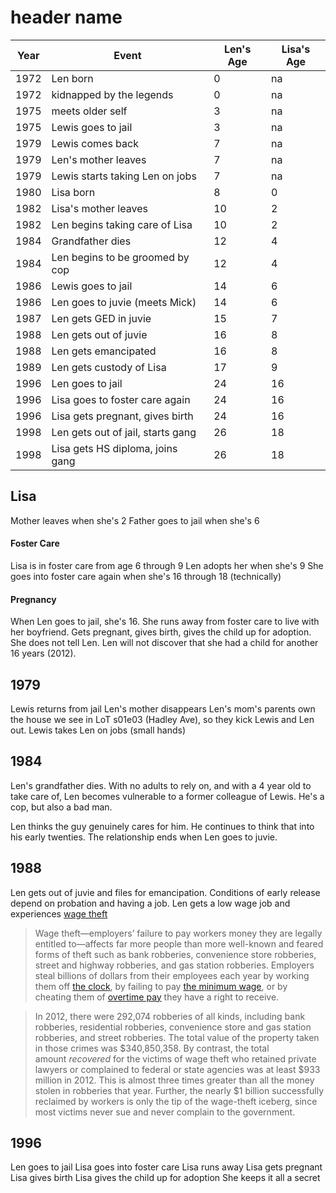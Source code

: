 # header name

| Year | Event                             | Len's Age | Lisa's Age |
| ---- | --------------------------------- | --------- | ---------- |
| 1972 | Len born                          | 0         | na         |
| 1972 | kidnapped by the legends          | 0         | na         |
| 1975 | meets older self                  | 3         | na         |
| 1975 | Lewis goes to jail                | 3         | na         |
| 1979 | Lewis comes back                  | 7         | na         |
| 1979 | Len's mother leaves               | 7         | na         |
| 1979 | Lewis starts taking Len on jobs   | 7         | na         |
| 1980 | Lisa born                         | 8         | 0          |
| 1982 | Lisa's mother leaves              | 10        | 2          |
| 1982 | Len begins taking care of Lisa    | 10        | 2          |
| 1984 | Grandfather dies                  | 12        | 4          |
| 1984 | Len begins to be groomed by cop   | 12        | 4          |
| 1986 | Lewis goes to jail                | 14        | 6          |
| 1986 | Len goes to juvie (meets Mick)    | 14        | 6          |
| 1987 | Len gets GED in juvie             | 15        | 7          |
| 1988 | Len gets out of juvie             | 16        | 8          |
| 1988 | Len gets emancipated              | 16        | 8          |
| 1989 | Len gets custody of Lisa          | 17        | 9          |
| 1996 | Len goes to jail                  | 24        | 16         |
| 1996 | Lisa goes to foster care again    | 24        | 16         |
| 1996 | Lisa gets pregnant, gives birth   | 24        | 16         |
| 1998 | Len gets out of jail, starts gang | 26        | 18         |
| 1998 | Lisa gets HS diploma, joins gang  | 26        | 18         |

## Lisa

Mother leaves when she's 2
Father goes to jail when she's 6

#### Foster Care
Lisa is in foster care from age 6 through 9
Len adopts her when she's 9
She goes into foster care again when she's 16 through 18 (technically)

#### Pregnancy
When Len goes to jail, she's 16. She runs away from foster care to live with her boyfriend. Gets pregnant, gives birth, gives the child up for adoption. She does not tell Len. Len will not discover that she had a child for another 16 years (2012).

## 1979
Lewis returns from jail
Len's mother disappears
Len's mom's parents own the house we see in LoT s01e03 (Hadley Ave), so they kick Lewis and Len out. 
Lewis takes Len on jobs (small hands)

## 1984
Len's grandfather dies. With no adults to rely on, and with a 4 year old to take care of, Len becomes vulnerable to a former colleague of Lewis. He's a cop, but also a bad man.

Len thinks the guy genuinely cares for him. He continues to think that into his early twenties. The relationship ends when Len goes to juvie.

## 1988
Len gets out of juvie and files for emancipation. Conditions of early release depend on probation and having a job. Len gets a low wage job and experiences [wage theft](https://www.epi.org/publication/wage-theft-bigger-problem-forms-theft-workers/) 

> Wage theft—employers’ failure to pay workers money they are legally entitled to—affects far more people than more well-known and feared forms of theft such as bank robberies, convenience store robberies, street and highway robberies, and gas station robberies. Employers steal billions of dollars from their employees each year by working them off [the clock](http://www.latimes.com/business/money/la-fi-mo-wage-theft-survey-fast-food-20140331,0,4674874.story#ixzz2xdfna48O), by failing to pay [the minimum wage](https://www.whitehouse.gov/sites/default/files/docs/20140325minimumwageandwomenreportfinal.pdf), or by cheating them of [overtime pay](https://www.epi.org/publication/updating-overtime-rules-important-step-giving/) they have a right to receive.

> In 2012, there were 292,074 robberies of all kinds, including bank robberies, residential robberies, convenience store and gas station robberies, and street robberies. The total value of the property taken in those crimes was $340,850,358. By contrast, the total amount _recovered_ for the victims of wage theft who retained private lawyers or complained to federal or state agencies was at least $933 million in 2012. This is almost three times greater than all the money stolen in robberies that year. Further, the nearly $1 billion successfully reclaimed by workers is only the tip of the wage-theft iceberg, since most victims never sue and never complain to the government.

## 1996
Len goes to jail
Lisa goes into foster care
Lisa runs away 
Lisa gets pregnant
Lisa gives birth
Lisa gives the child up for adoption
She keeps it all a secret
